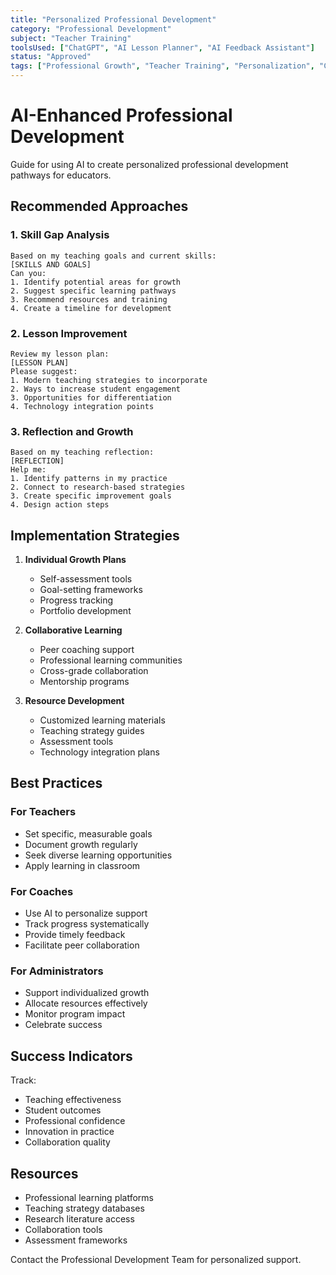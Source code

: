 ```yaml
---
title: "Personalized Professional Development"
category: "Professional Development"
subject: "Teacher Training"
toolsUsed: ["ChatGPT", "AI Lesson Planner", "AI Feedback Assistant"]
status: "Approved"
tags: ["Professional Growth", "Teacher Training", "Personalization", "Coaching"]
---
```


# AI-Enhanced Professional Development

Guide for using AI to create personalized professional development pathways for educators.

## Recommended Approaches

### 1. Skill Gap Analysis
```prompt
Based on my teaching goals and current skills:
[SKILLS AND GOALS]
Can you:
1. Identify potential areas for growth
2. Suggest specific learning pathways
3. Recommend resources and training
4. Create a timeline for development
```

### 2. Lesson Improvement
```prompt
Review my lesson plan:
[LESSON PLAN]
Please suggest:
1. Modern teaching strategies to incorporate
2. Ways to increase student engagement
3. Opportunities for differentiation
4. Technology integration points
```

### 3. Reflection and Growth
```prompt
Based on my teaching reflection:
[REFLECTION]
Help me:
1. Identify patterns in my practice
2. Connect to research-based strategies
3. Create specific improvement goals
4. Design action steps
```

## Implementation Strategies

1. **Individual Growth Plans**
   - Self-assessment tools
   - Goal-setting frameworks
   - Progress tracking
   - Portfolio development

2. **Collaborative Learning**
   - Peer coaching support
   - Professional learning communities
   - Cross-grade collaboration
   - Mentorship programs

3. **Resource Development**
   - Customized learning materials
   - Teaching strategy guides
   - Assessment tools
   - Technology integration plans

## Best Practices

### For Teachers
- Set specific, measurable goals
- Document growth regularly
- Seek diverse learning opportunities
- Apply learning in classroom

### For Coaches
- Use AI to personalize support
- Track progress systematically
- Provide timely feedback
- Facilitate peer collaboration

### For Administrators
- Support individualized growth
- Allocate resources effectively
- Monitor program impact
- Celebrate success

## Success Indicators

Track:
- Teaching effectiveness
- Student outcomes
- Professional confidence
- Innovation in practice
- Collaboration quality

## Resources

- Professional learning platforms
- Teaching strategy databases
- Research literature access
- Collaboration tools
- Assessment frameworks

Contact the Professional Development Team for personalized support. 